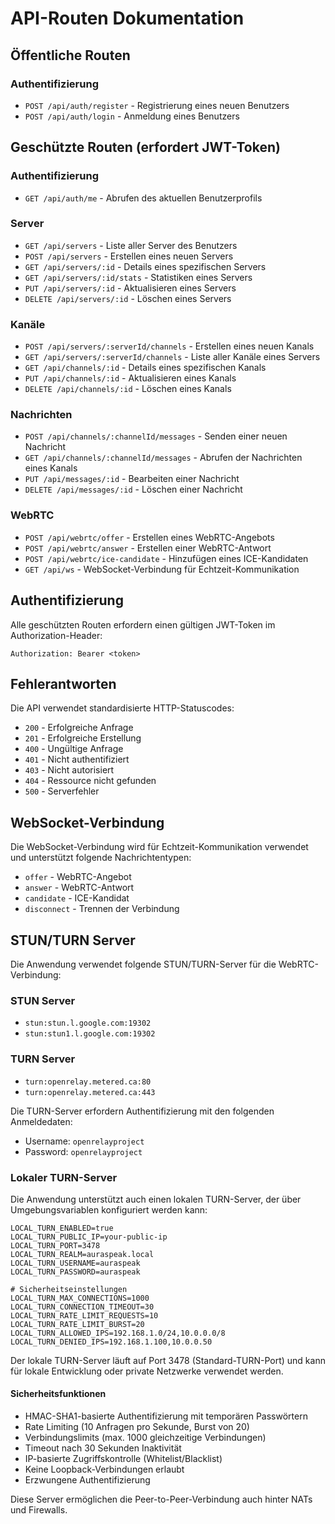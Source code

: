 # API-Routen Dokumentation

## Öffentliche Routen

### Authentifizierung
- `POST /api/auth/register` - Registrierung eines neuen Benutzers
- `POST /api/auth/login` - Anmeldung eines Benutzers

## Geschützte Routen (erfordert JWT-Token)

### Authentifizierung
- `GET /api/auth/me` - Abrufen des aktuellen Benutzerprofils

### Server
- `GET /api/servers` - Liste aller Server des Benutzers
- `POST /api/servers` - Erstellen eines neuen Servers
- `GET /api/servers/:id` - Details eines spezifischen Servers
- `GET /api/servers/:id/stats` - Statistiken eines Servers
- `PUT /api/servers/:id` - Aktualisieren eines Servers
- `DELETE /api/servers/:id` - Löschen eines Servers

### Kanäle
- `POST /api/servers/:serverId/channels` - Erstellen eines neuen Kanals
- `GET /api/servers/:serverId/channels` - Liste aller Kanäle eines Servers
- `GET /api/channels/:id` - Details eines spezifischen Kanals
- `PUT /api/channels/:id` - Aktualisieren eines Kanals
- `DELETE /api/channels/:id` - Löschen eines Kanals

### Nachrichten
- `POST /api/channels/:channelId/messages` - Senden einer neuen Nachricht
- `GET /api/channels/:channelId/messages` - Abrufen der Nachrichten eines Kanals
- `PUT /api/messages/:id` - Bearbeiten einer Nachricht
- `DELETE /api/messages/:id` - Löschen einer Nachricht

### WebRTC
- `POST /api/webrtc/offer` - Erstellen eines WebRTC-Angebots
- `POST /api/webrtc/answer` - Erstellen einer WebRTC-Antwort
- `POST /api/webrtc/ice-candidate` - Hinzufügen eines ICE-Kandidaten
- `GET /api/ws` - WebSocket-Verbindung für Echtzeit-Kommunikation

## Authentifizierung

Alle geschützten Routen erfordern einen gültigen JWT-Token im Authorization-Header:
```
Authorization: Bearer <token>
```

## Fehlerantworten

Die API verwendet standardisierte HTTP-Statuscodes:
- `200` - Erfolgreiche Anfrage
- `201` - Erfolgreiche Erstellung
- `400` - Ungültige Anfrage
- `401` - Nicht authentifiziert
- `403` - Nicht autorisiert
- `404` - Ressource nicht gefunden
- `500` - Serverfehler

## WebSocket-Verbindung

Die WebSocket-Verbindung wird für Echtzeit-Kommunikation verwendet und unterstützt folgende Nachrichtentypen:
- `offer` - WebRTC-Angebot
- `answer` - WebRTC-Antwort
- `candidate` - ICE-Kandidat
- `disconnect` - Trennen der Verbindung

## STUN/TURN Server

Die Anwendung verwendet folgende STUN/TURN-Server für die WebRTC-Verbindung:

### STUN Server
- `stun:stun.l.google.com:19302`
- `stun:stun1.l.google.com:19302`

### TURN Server
- `turn:openrelay.metered.ca:80`
- `turn:openrelay.metered.ca:443`

Die TURN-Server erfordern Authentifizierung mit den folgenden Anmeldedaten:
- Username: `openrelayproject`
- Password: `openrelayproject`

### Lokaler TURN-Server

Die Anwendung unterstützt auch einen lokalen TURN-Server, der über Umgebungsvariablen konfiguriert werden kann:

```env
LOCAL_TURN_ENABLED=true
LOCAL_TURN_PUBLIC_IP=your-public-ip
LOCAL_TURN_PORT=3478
LOCAL_TURN_REALM=auraspeak.local
LOCAL_TURN_USERNAME=auraspeak
LOCAL_TURN_PASSWORD=auraspeak

# Sicherheitseinstellungen
LOCAL_TURN_MAX_CONNECTIONS=1000
LOCAL_TURN_CONNECTION_TIMEOUT=30
LOCAL_TURN_RATE_LIMIT_REQUESTS=10
LOCAL_TURN_RATE_LIMIT_BURST=20
LOCAL_TURN_ALLOWED_IPS=192.168.1.0/24,10.0.0.0/8
LOCAL_TURN_DENIED_IPS=192.168.1.100,10.0.0.50
```

Der lokale TURN-Server läuft auf Port 3478 (Standard-TURN-Port) und kann für lokale Entwicklung oder private Netzwerke verwendet werden.

#### Sicherheitsfunktionen
- HMAC-SHA1-basierte Authentifizierung mit temporären Passwörtern
- Rate Limiting (10 Anfragen pro Sekunde, Burst von 20)
- Verbindungslimits (max. 1000 gleichzeitige Verbindungen)
- Timeout nach 30 Sekunden Inaktivität
- IP-basierte Zugriffskontrolle (Whitelist/Blacklist)
- Keine Loopback-Verbindungen erlaubt
- Erzwungene Authentifizierung

Diese Server ermöglichen die Peer-to-Peer-Verbindung auch hinter NATs und Firewalls. 